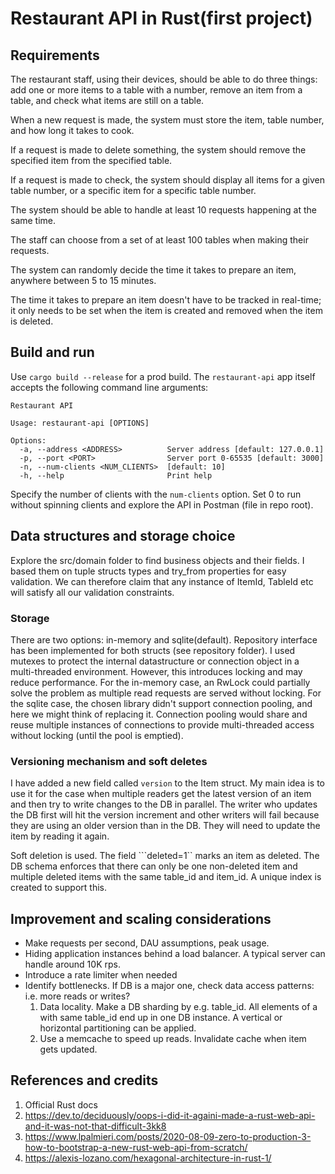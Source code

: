 # Restaurant API in Rust(first project)

## Requirements
The restaurant staff, using their devices, should be able to do three things: add one or more items to a table with a number, remove an item from a table, and check what items are still on a table.

When a new request is made, the system must store the item, table number, and how long it takes to cook.

If a request is made to delete something, the system should remove the specified item from the specified table.

If a request is made to check, the system should display all items for a given table number, or a specific item for a specific table number.

The system should be able to handle at least 10 requests happening at the same time.

The staff can choose from a set of at least 100 tables when making their requests.

The system can randomly decide the time it takes to prepare an item, anywhere between 5 to 15 minutes.

The time it takes to prepare an item doesn't have to be tracked in real-time; it only needs to be set when the item is created and removed when the item is deleted.

## Build and run
Use ```cargo build --release``` for a prod build. The ```restaurant-api``` app itself accepts the following command line arguments:
```
Restaurant API

Usage: restaurant-api [OPTIONS]

Options:
  -a, --address <ADDRESS>          Server address [default: 127.0.0.1]
  -p, --port <PORT>                Server port 0-65535 [default: 3000]
  -n, --num-clients <NUM_CLIENTS>  [default: 10]
  -h, --help                       Print help
```
Specify the number of clients with the ``num-clients`` option. Set 0 to run without spinning clients and explore the API in Postman (file in repo root).

## Data structures and storage choice
Explore the src/domain folder to find business objects and their fields. I based them on tuple structs types and try_from properties for easy validation. We can therefore claim that any instance of ItemId, TableId etc will satisfy all our validation constraints.

### Storage
There are two options: in-memory and sqlite(default). Repository interface has been implemented for both structs (see repository folder). I used mutexes to protect the internal datastructure or connection object in a multi-threaded environment. However, this introduces locking and may reduce performance. For the in-memory case, an RwLock could partially solve the problem as multiple read requests are served without locking. For the sqlite case, the chosen library didn't support connection pooling, and here we might think of replacing it. Connection pooling would share and reuse multiple instances of connections to provide multi-threaded access without locking (until the pool is emptied).

### Versioning mechanism and soft deletes
I have added a new field called ``version`` to the Item struct. My main idea is to use it for the case when multiple readers get the latest version of an item and then try to write changes to the DB in parallel. The writer who updates the DB first will hit the version increment and other writers will fail because they are using an older version than in the DB. They will need to update the item by reading it again.

Soft deletion is used. The field ```deleted=1`` marks an item as deleted. The DB schema enforces that there can only be one non-deleted item and multiple deleted items with the same table_id and item_id. A unique index is created to support this.

## Improvement and scaling considerations
- Make requests per second, DAU assumptions, peak usage.
- Hiding application instances behind a load balancer. A typical server can handle around 10K rps.
- Introduce a rate limiter when needed
- Identify bottlenecks. If DB is a major one, check data access patterns: i.e. more reads or writes? 
    1. Data locality. Make a DB sharding by e.g. table_id. All elements of a with same table_id end up in one DB instance.
    A vertical or horizontal partitioning can be applied.
    2. Use a memcache to speed up reads. Invalidate cache when item gets updated.


## References and credits
1. Official Rust docs
2. https://dev.to/deciduously/oops-i-did-it-againi-made-a-rust-web-api-and-it-was-not-that-difficult-3kk8
3. https://www.lpalmieri.com/posts/2020-08-09-zero-to-production-3-how-to-bootstrap-a-new-rust-web-api-from-scratch/
4. https://alexis-lozano.com/hexagonal-architecture-in-rust-1/
 